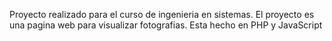 Proyecto realizado para el curso de ingenieria en sistemas. El proyecto es una pagina web para visualizar fotografias. Esta hecho en PHP y JavaScript
